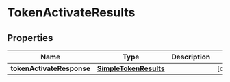 

# TokenActivateResults


## Properties

| Name | Type | Description | Notes |
|------------ | ------------- | ------------- | -------------|
|**tokenActivateResponse** | [**SimpleTokenResults**](SimpleTokenResults.md) |  |  [optional] |



